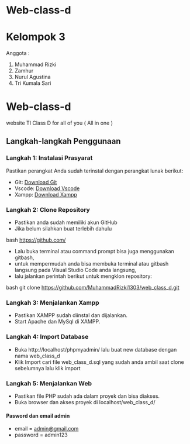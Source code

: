 # Web-class-d

# Kelompok 3

Anggota :

1. Muhammad Rizki
2. Zamhur
3. Nurul Agustina
4. Tri Kumala Sari

# Web-class-d

website TI Class D for all of you ( All in one )

## Langkah-langkah Penggunaan

### Langkah 1: Instalasi Prasyarat

Pastikan perangkat Anda sudah terinstal dengan perangkat lunak berikut:

- Git: [Download Git](https://git-scm.com/)
- Vscode: [Download Vscode](https://code.visualstudio.com/)
- Xampp: [Download Xampp](https://www.apachefriends.org/)

### Langkah 2: Clone Repository

- Pastikan anda sudah memiliki akun GitHub
- Jika belum silahkan buat terlebih dahulu

bash
https://github.com/

- Lalu buka terminal atau command prompt bisa juga menggunakan gitbash,
- untuk mempermudah anda bisa membuka terminal atau gitbash langsung pada Visual Studio Code anda langsung,
- lalu jalankan perintah berikut untuk mengklon repository:

bash
git clone https://github.com/MuhammadRizki1303/web_class_d.git

### Langkah 3: Menjalankan Xampp

- Pastikan XAMPP sudah diinstal dan dijalankan.
- Start Apache dan MySql di XAMPP.

### Langkah 4: Import Database

- Buka http://localhost/phpmyadmin/ lalu buat new database dengan nama web_class_d
- Klik Import cari file web_class_d.sql yang sudah anda ambil saat clone sebelumnya lalu klik import

### Langkah 5: Menjalankan Web

- Pastikan file PHP sudah ada dalam proyek dan bisa diakses.
- Buka browser dan akses proyek di localhost/web_class_d/

#### Pasword dan email admin

- email = admin@gmail.com
- password = admin123
